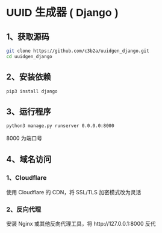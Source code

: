 <h1 style="font-family: sans-serif;">UUID 生成器 ( Django )</h1>

<h2>1、获取源码</h2>

```bash
git clone https://github.com/c3b2a/uuidgen_django.git
cd uuidgen_django
```

<h2>2、安装依赖</h2>

```bash
pip3 install django
```

<h2>3、运行程序</h2>

```bash
python3 manage.py runserver 0.0.0.0:8000
```
<p>8000 为端口号</p>

<h2>4、域名访问</h2>

<h3>1、Cloudflare</h3>
<p>使用 Cloudflare 的 CDN，将 SSL/TLS 加密模式改为灵活</p>

<h3>2、反向代理</h3>
<p>安装 Nginx 或其他反向代理工具，将 http://127.0.0.1:8000 反代</p>